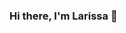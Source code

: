### Hi there, I'm Larissa 👋

<!--
**larislav/larislav** is a ✨ _special_ ✨ repository because its `README.md` (this file) appears on your GitHub profile.

- ⚡ Fun fact: I'm a .NET developer from Brazil.
- 🔭 I'm about to graduate in Back-End Development. I also have a technical course in Computer Network.
- 🌱 Here you can see some of my studies.
-->
